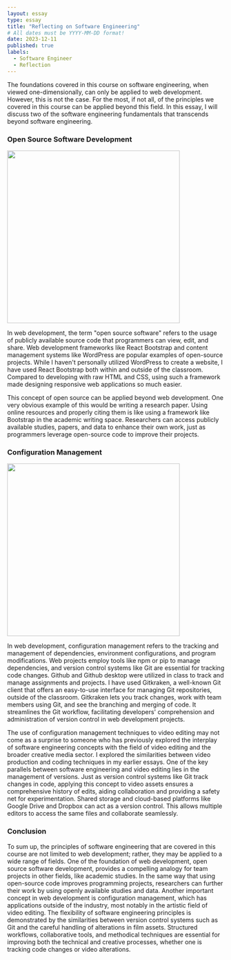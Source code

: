 ```yaml
---
layout: essay
type: essay
title: "Reflecting on Software Engineering"
# All dates must be YYYY-MM-DD format!
date: 2023-12-11
published: true
labels:
  - Software Engineer
  - Reflection
---
```

The foundations covered in this course on software engineering, when viewed one-dimensionally, can only be applied to web development. However, this is not the case. For the most, if not all, of the principles we covered in this course can be applied beyond this field. In this essay, I will discuss two of the software engineering fundamentals that transcends beyond software engineering.

### Open Source Software Development

<img width="400px" src="https://ashnik-images.s3.amazonaws.com/prod/wp-content/uploads/2021/07/20063303/open-source-101-everything.jpg">

In web development, the term "open source software" refers to the usage of publicly available source code that programmers can view, edit, and share. Web development frameworks like React Bootstrap and content management systems like WordPress are popular examples of open-source projects. While I haven't personally utilized WordPress to create a website, I have used React Bootstrap both within and outside of the classroom. Compared to developing with raw HTML and CSS, using such a framework made designing responsive web applications so much easier.

This concept of open source can be applied beyond web development. One very obvious example of this would be writing a research paper. Using online resources and properly citing them is like using a framework like Bootstrap in the academic writing space. Researchers can access publicly available studies, papers, and data to enhance their own work, just as programmers leverage open-source code to improve their projects.

### Configuration Management

<img width="400px" src="https://mma.prnewswire.com/media/1630348/gitkraken_Logo.jpg?p=facebook">

In web development, configuration management refers to the tracking and management of dependencies, environment configurations, and program modifications. Web projects employ tools like npm or pip to manage dependencies, and version control systems like Git are essential for tracking code changes. Github and Github desktop were utilized in class to track and manage assignments and projects. I have used Gitkraken, a well-known Git client that offers an easy-to-use interface for managing Git repositories, outside of the classroom. Gitkraken lets you track changes, work with team members using Git, and see the branching and merging of code. It streamlines the Git workflow, facilitating developers' comprehension and administration of version control in web development projects.

The use of configuration management techniques to video editing may not come as a surprise to someone who has previously explored the interplay of software engineering concepts with the field of video editing and the broader creative media sector. I explored the similarities between video production and coding techniques in my earlier essays. One of the key parallels between software engineering and video editing lies in the management of versions. Just as version control systems like Git track changes in code, applying this concept to video assets ensures a comprehensive history of edits, aiding collaboration and providing a safety net for experimentation. Shared storage and cloud-based platforms like Google Drive and Dropbox can act as a version control. This allows multiple editors to access the same files and collaborate seamlessly.

### Conclusion

To sum up, the principles of software engineering that are covered in this course are not limited to web development; rather, they may be applied to a wide range of fields. One of the foundation of web development, open source software development, provides a compelling analogy for team projects in other fields, like academic studies. In the same way that using open-source code improves programming projects, researchers can further their work by using openly available studies and data. Another important concept in web development is configuration management, which has applications outside of the industry, most notably in the artistic field of video editing. The flexibility of software engineering principles is demonstrated by the similarities between version control systems such as Git and the careful handling of alterations in film assets. Structured workflows, collaborative tools, and methodical techniques are essential for improving both the technical and creative processes, whether one is tracking code changes or video alterations.